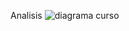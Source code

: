 Analisis
![diagrama curso](https://github.com/user-attachments/assets/b9eaee4f-7140-46d0-9d18-57e176ad04a9)
